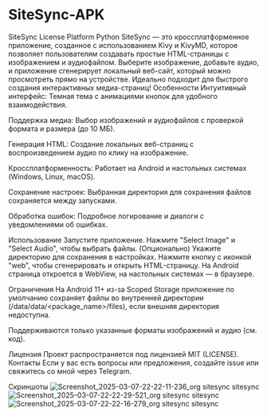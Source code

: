 # SiteSync-APK
SiteSync
License
Platform
Python
SiteSync — это кроссплатформенное приложение, созданное с использованием Kivy и KivyMD, которое позволяет пользователям создавать простые HTML-страницы с изображением и аудиофайлом. Выберите изображение, добавьте аудио, и приложение сгенерирует локальный веб-сайт, который можно просмотреть прямо на устройстве. Идеально подходит для быстрого создания интерактивных медиа-страниц!
Особенности
Интуитивный интерфейс: Темная тема с анимациями кнопок для удобного взаимодействия.

Поддержка медиа: Выбор изображений и аудиофайлов с проверкой формата и размера (до 10 МБ).

Генерация HTML: Создание локальных веб-страниц с воспроизведением аудио по клику на изображение.

Кроссплатформенность: Работает на Android и настольных системах (Windows, Linux, macOS).

Сохранение настроек: Выбранная директория для сохранения файлов сохраняется между запусками.

Обработка ошибок: Подробное логирование и диалоги с уведомлениями об ошибках.

Использование
Запустите приложение.
Нажмите "Select Image" и "Select Audio", чтобы выбрать файлы.
(Опционально) Укажите директорию для сохранения в настройках.
Нажмите кнопку с иконкой "web", чтобы сгенерировать и открыть HTML-страницу.
На Android страница откроется в WebView, на настольных системах — в браузере.

Ограничения
На Android 11+ из-за Scoped Storage приложение по умолчанию сохраняет файлы во внутренней директории (/data/data/<package_name>/files), если внешняя директория недоступна.

Поддерживаются только указанные форматы изображений и аудио (см. код).

Лицензия
Проект распространяется под лицензией MIT (LICENSE).
Контакты
Если у вас есть вопросы или предложения, создайте issue или свяжитесь со мной через Telegram.


Скриншоты
![Screenshot_2025-03-07-22-22-11-236_org sitesync sitesync](https://github.com/user-attachments/assets/1741e7cf-03a4-46ea-8e6e-2cb448011560)
![Screenshot_2025-03-07-22-22-29-521_org sitesync sitesync](https://github.com/user-attachments/assets/fd923982-ab13-4090-afbf-4d0e915e182a)
![Screenshot_2025-03-07-22-22-16-279_org sitesync sitesync](https://github.com/user-attachments/assets/f95ba609-7e03-4c69-9742-79342ff6af32)
